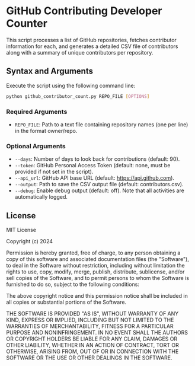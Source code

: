 # GitHub Contributing Developer Counter

This script processes a list of GitHub repositories, fetches contributor information for each, and generates a detailed CSV file of contributors along with a summary of unique contributors per repository.

## Syntax and Arguments

Execute the script using the following command line:

```bash
python github_contributor_count.py REPO_FILE [OPTIONS]
```

### Required Arguments

- `REPO_FILE`: Path to a text file containing repository names (one per line) in the format owner/repo.

### Optional Arguments

- `--days`: Number of days to look back for contributions (default: 90).
- `--token`: GitHub Personal Access Token (default: none, must be provided if not set in the script).
- `--api_url`: GitHub API base URL (default: https://api.github.com).
- `--output`: Path to save the CSV output file (default: contributors.csv).
- `--debug`: Enable debug output (default: off). Note that all activities are automatically logged.

## License

MIT License

Copyright (c) 2024

Permission is hereby granted, free of charge, to any person obtaining a copy
of this software and associated documentation files (the "Software"), to deal
in the Software without restriction, including without limitation the rights
to use, copy, modify, merge, publish, distribute, sublicense, and/or sell
copies of the Software, and to permit persons to whom the Software is
furnished to do so, subject to the following conditions:

The above copyright notice and this permission notice shall be included in all
copies or substantial portions of the Software.

THE SOFTWARE IS PROVIDED "AS IS", WITHOUT WARRANTY OF ANY KIND, EXPRESS OR
IMPLIED, INCLUDING BUT NOT LIMITED TO THE WARRANTIES OF MERCHANTABILITY,
FITNESS FOR A PARTICULAR PURPOSE AND NONINFRINGEMENT. IN NO EVENT SHALL THE
AUTHORS OR COPYRIGHT HOLDERS BE LIABLE FOR ANY CLAIM, DAMAGES OR OTHER
LIABILITY, WHETHER IN AN ACTION OF CONTRACT, TORT OR OTHERWISE, ARISING FROM,
OUT OF OR IN CONNECTION WITH THE SOFTWARE OR THE USE OR OTHER DEALINGS IN THE
SOFTWARE.
